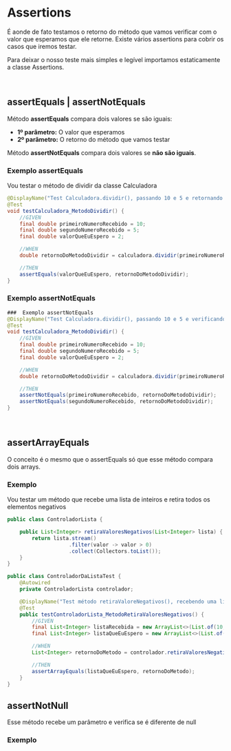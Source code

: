 # Assertions
É aonde de fato testamos o retorno do método que vamos verificar com o valor que esperamos que ele retorne. Existe vários assertions para cobrir os casos que iremos testar.

Para deixar o nosso teste mais simples e legível importamos estaticamente a classe Assertions.

<br> 

## assertEquals | assertNotEquals
Método **assertEquals** compara dois valores se são iguais:
- **1º parâmetro:** O valor que esperamos
- **2º parâmetro:** O retorno do método que vamos testar

Método **assertNotEquals** compara dois valores se **não são iguais**.

### Exemplo assertEquals
Vou testar o método de dividir da classe Calculadora
```java
@DisplayName("Test Calculadora.dividir(), passando 10 e 5 e retornando 2")
@Test
void testCalculadora_MetodoDividir() {
    //GIVEN
    final double primeiroNumeroRecebido = 10;
    final double segundoNumeroRecebido = 5;
    final double valorQueEuEspero = 2;

    //WHEN
    double retornoDoMetodoDividir = calculadora.dividir(primeiroNumeroRecebido, segundoNumeroRecebido);

    //THEN
    assertEquals(valorQueEuEspero, retornoDoMetodoDividir);
}
```
### Exemplo assertNotEquals
```java
###  Exemplo assertNotEquals
@DisplayName("Test Calculadora.dividir(), passando 10 e 5 e verificando se o retorno não é 10 e 5")
@Test
void testCalculadora_MetodoDividir() {
    //GIVEN
    final double primeiroNumeroRecebido = 10;
    final double segundoNumeroRecebido = 5;
    final double valorQueEuEspero = 2;

    //WHEN
    double retornoDoMetodoDividir = calculadora.dividir(primeiroNumeroRecebido, segundoNumeroRecebido);

    //THEN
    assertNotEquals(primeiroNumeroRecebido, retornoDoMetodoDividir);
    assertNotEquals(segundoNumeroRecebido, retornoDoMetodoDividir);
}
```

<br>

## assertArrayEquals
O conceito é o mesmo que o assertEquals só que esse método compara dois arrays.

### Exemplo
Vou testar um método que recebe uma lista de inteiros e retira todos os elementos negativos

```java
public class ControladorLista {

    public List<Integer> retiraValoresNegativos(List<Integer> lista) {
        return lista.stream()
                    .filter(valor -> valor > 0)
                    .collect(Collectors.toList());
    }
}
```
```java
public class ControladorDaListaTest {
    @Autowired
    private ControladorLista controlador;

    @DisplayName("Test método retiraValoreNegativos(), recebendo uma lista e retirando os inteiros negativos")
    @Test
    public testControladorLista_MetodoRetiraValoresNegativos() {
        //GIVEN
        final List<Integer> listaRecebida = new ArrayList<>(List.of(10, 5, -1, -19);
        final List<Integer> listaQueEuEspero = new ArrayList<>(List.of(10, 5));

        //WHEN
        List<Integer> retornoDoMetodo = controlador.retiraValoresNegativos(listaRecebida);

        //THEN
        assertArrayEquals(listaQueEuEspero, retornoDoMetodo);
    }
}
```

## assertNotNull
Esse método recebe um parâmetro e verifica se é diferente de null  

### Exemplo 


